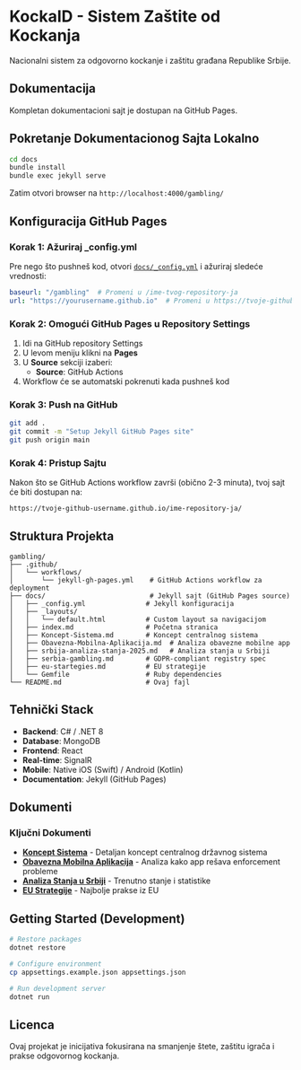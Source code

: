 # KockaID - Sistem Zaštite od Kockanja

Nacionalni sistem za odgovorno kockanje i zaštitu građana Republike Srbije.

## Dokumentacija

Kompletan dokumentacioni sajt je dostupan na GitHub Pages.

## Pokretanje Dokumentacionog Sajta Lokalno

```bash
cd docs
bundle install
bundle exec jekyll serve
```

Zatim otvori browser na `http://localhost:4000/gambling/`

## Konfiguracija GitHub Pages

### Korak 1: Ažuriraj _config.yml

Pre nego što pushneš kod, otvori [`docs/_config.yml`](docs/_config.yml) i ažuriraj sledeće vrednosti:

```yaml
baseurl: "/gambling"  # Promeni u /ime-tvog-repository-ja
url: "https://yourusername.github.io"  # Promeni u https://tvoje-github-username.github.io
```

### Korak 2: Omogući GitHub Pages u Repository Settings

1. Idi na GitHub repository Settings
2. U levom meniju klikni na **Pages**
3. U **Source** sekciji izaberi:
   - **Source**: GitHub Actions
4. Workflow će se automatski pokrenuti kada pushneš kod

### Korak 3: Push na GitHub

```bash
git add .
git commit -m "Setup Jekyll GitHub Pages site"
git push origin main
```

### Korak 4: Pristup Sajtu

Nakon što se GitHub Actions workflow završi (obično 2-3 minuta), tvoj sajt će biti dostupan na:

```
https://tvoje-github-username.github.io/ime-repository-ja/
```

## Struktura Projekta

```
gambling/
├── .github/
│   └── workflows/
│       └── jekyll-gh-pages.yml    # GitHub Actions workflow za deployment
├── docs/                          # Jekyll sajt (GitHub Pages source)
│   ├── _config.yml               # Jekyll konfiguracija
│   ├── _layouts/
│   │   └── default.html          # Custom layout sa navigacijom
│   ├── index.md                  # Početna stranica
│   ├── Koncept-Sistema.md        # Koncept centralnog sistema
│   ├── Obavezna-Mobilna-Aplikacija.md  # Analiza obavezne mobilne app
│   ├── srbija-analiza-stanja-2025.md   # Analiza stanja u Srbiji
│   ├── serbia-gambling.md        # GDPR-compliant registry spec
│   ├── eu-startegies.md          # EU strategije
│   └── Gemfile                   # Ruby dependencies
└── README.md                     # Ovaj fajl
```

## Tehnički Stack

- **Backend**: C# / .NET 8
- **Database**: MongoDB
- **Frontend**: React
- **Real-time**: SignalR
- **Mobile**: Native iOS (Swift) / Android (Kotlin)
- **Documentation**: Jekyll (GitHub Pages)

## Dokumenti

### Ključni Dokumenti

- **[Koncept Sistema](docs/Koncept-Sistema.md)** - Detaljan koncept centralnog državnog sistema
- **[Obavezna Mobilna Aplikacija](docs/Obavezna-Mobilna-Aplikacija.md)** - Analiza kako app rešava enforcement probleme
- **[Analiza Stanja u Srbiji](docs/srbija-analiza-stanja-2025.md)** - Trenutno stanje i statistike
- **[EU Strategije](docs/eu-startegies.md)** - Najbolje prakse iz EU

## Getting Started (Development)

```bash
# Restore packages
dotnet restore

# Configure environment
cp appsettings.example.json appsettings.json

# Run development server
dotnet run
```

## Licenca

Ovaj projekat je inicijativa fokusirana na smanjenje štete, zaštitu igrača i prakse odgovornog kockanja.
